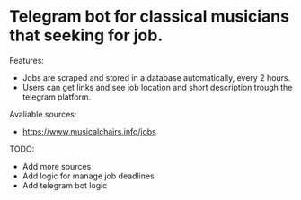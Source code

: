 # Telegram bot for classical musicians that seeking for job.

Features:
  - Jobs are scraped and stored in a database automatically, every 2 hours.
  - Users can get links and see job location and short description trough the telegram platform.

Avaliable sources:
  - https://www.musicalchairs.info/jobs

TODO:
 - Add more sources
 - Add logic for manage job deadlines
 - Add telegram bot logic
